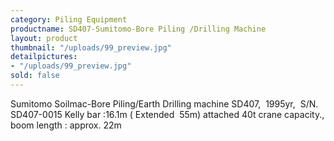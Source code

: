 ```yaml
---
category: Piling Equipment
productname: SD407-Sumitomo-Bore Piling /Drilling Machine
layout: product
thumbnail: "/uploads/99_preview.jpg"
detailpictures:
- "/uploads/99_preview.jpg"
sold: false
---
```


Sumitomo Soilmac-Bore Piling/Earth Drilling machine
SD407,&nbsp; 1995yr,&nbsp; S/N. SD407-0015
Kelly bar :16.1m ( Extended &nbsp;55m) attached
40t crane capacity., boom length : approx. 22m&nbsp;


